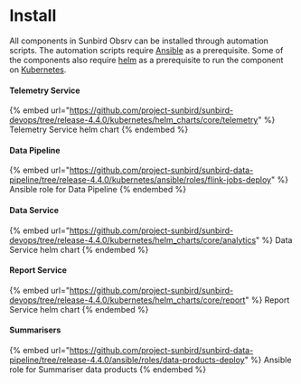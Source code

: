 # Install

All components in Sunbird Obsrv can be installed through automation scripts. The automation scripts require [Ansible](https://docs.ansible.com/ansible/latest/index.html) as a prerequisite. Some of the components also require [helm](https://helm.sh/docs/) as a prerequisite to run the component on [Kubernetes](https://kubernetes.io).

#### Telemetry Service

{% embed url="https://github.com/project-sunbird/sunbird-devops/tree/release-4.4.0/kubernetes/helm_charts/core/telemetry" %}
Telemetry Service helm chart
{% endembed %}

#### Data Pipeline

{% embed url="https://github.com/project-sunbird/sunbird-data-pipeline/tree/release-4.4.0/kubernetes/ansible/roles/flink-jobs-deploy" %}
Ansible role for Data Pipeline
{% endembed %}

#### Data Service

{% embed url="https://github.com/project-sunbird/sunbird-devops/tree/release-4.4.0/kubernetes/helm_charts/core/analytics" %}
Data Service helm chart
{% endembed %}

#### Report Service

{% embed url="https://github.com/project-sunbird/sunbird-devops/tree/release-4.4.0/kubernetes/helm_charts/core/report" %}
Report Service helm chart
{% endembed %}

#### Summarisers

{% embed url="https://github.com/project-sunbird/sunbird-data-pipeline/tree/release-4.4.0/ansible/roles/data-products-deploy" %}
Ansible role for Summariser data products
{% endembed %}
